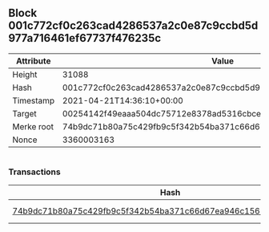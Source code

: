## Block 001c772cf0c263cad4286537a2c0e87c9ccbd5d977a716461ef67737f476235c

Attribute | Value
--- | ---
Height | 31088
Hash | 001c772cf0c263cad4286537a2c0e87c9ccbd5d977a716461ef67737f476235c
Timestamp | 2021-04-21T14:36:10+00:00
Target | 00254142f49eaaa504dc75712e8378ad5316cbcead634704b3734b6271167cc4
Merke root | 74b9dc71b80a75c429fb9c5f342b54ba371c66d67ea946c1563d6cc957165fa7
Nonce | 3360003163

```

```

### Transactions

Hash | Amount
--- | ---
[74b9dc71b80a75c429fb9c5f342b54ba371c66d67ea946c1563d6cc957165fa7](74b9dc71b80a75c429fb9c5f342b54ba371c66d67ea946c1563d6cc957165fa7.md) | 10.00000000 SKEPTI 
